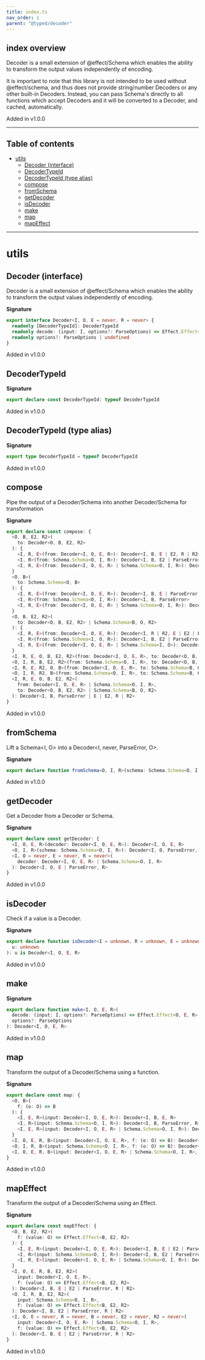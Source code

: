 ```yaml
---
title: index.ts
nav_order: 1
parent: "@typed/decoder"
---
```


## index overview

Decoder is a small extension of @effect/Schema which enables the ability to transform the
output values independently of encoding.

It is important to note that this library is not intended to be used without @effect/schema,
and thus does not provide string/number Decoders or any other built-in Decoders. Instead,
you can pass Schema's directly to all functions which accept Decoders and it will be converted
to a Decoder, and cached, automatically.

Added in v1.0.0

---

<h2 class="text-delta">Table of contents</h2>

- [utils](#utils)
  - [Decoder (interface)](#decoder-interface)
  - [DecoderTypeId](#decodertypeid)
  - [DecoderTypeId (type alias)](#decodertypeid-type-alias)
  - [compose](#compose)
  - [fromSchema](#fromschema)
  - [getDecoder](#getdecoder)
  - [isDecoder](#isdecoder)
  - [make](#make)
  - [map](#map)
  - [mapEffect](#mapeffect)

---

# utils

## Decoder (interface)

Decoder is a small extension of @effect/Schema which enables the ability to transform the
output values independently of encoding.

**Signature**

```ts
export interface Decoder<I, O, E = never, R = never> {
  readonly [DecoderTypeId]: DecoderTypeId
  readonly decode: (input: I, options?: ParseOptions) => Effect.Effect<O, E, R>
  readonly options?: ParseOptions | undefined
}
```

Added in v1.0.0

## DecoderTypeId

**Signature**

```ts
export declare const DecoderTypeId: typeof DecoderTypeId
```

Added in v1.0.0

## DecoderTypeId (type alias)

**Signature**

```ts
export type DecoderTypeId = typeof DecoderTypeId
```

Added in v1.0.0

## compose

Pipe the output of a Decoder/Schema into another Decoder/Schema for transformation

**Signature**

```ts
export declare const compose: {
  <O, B, E2, R2>(
    to: Decoder<O, B, E2, R2>
  ): {
    <I, R, E>(from: Decoder<I, O, E, R>): Decoder<I, B, E | E2, R | R2>
    <I, R>(from: Schema.Schema<O, I, R>): Decoder<I, B, E2 | ParseError, R>
    <I, R, E>(from: Decoder<I, O, E, R> | Schema.Schema<O, I, R>): Decoder<I, B, E | E2 | ParseError, R | R2>
  }
  <O, B>(
    to: Schema.Schema<O, B>
  ): {
    <I, R, E>(from: Decoder<I, O, E, R>): Decoder<I, B, E | ParseError, R>
    <I, R>(from: Schema.Schema<O, I, R>): Decoder<I, B, ParseError>
    <I, R, E>(from: Decoder<I, O, E, R> | Schema.Schema<O, I, R>): Decoder<I, R, E | ParseError, B>
  }
  <O, B, E2, R2>(
    to: Decoder<O, B, E2, R2> | Schema.Schema<B, O, R2>
  ): {
    <I, R, E>(from: Decoder<I, O, E, R>): Decoder<I, R | R2, E | E2 | ParseError, B>
    <I, R>(from: Schema.Schema<I, O, R>): Decoder<I, B, E2 | ParseError, R>
    <I, R, E>(from: Decoder<I, O, E, R> | Schema.Schema<I, O>): Decoder<I, R | R2, E | E2 | ParseError, B>
  }
  <I, R, E, O, B, E2, R2>(from: Decoder<I, O, E, R>, to: Decoder<O, B, E2, R2>): Decoder<I, B, E | E2, R | R2>
  <O, I, R, B, E2, R2>(from: Schema.Schema<O, I, R>, to: Decoder<O, B, E2, R2>): Decoder<I, B, E2 | ParseError, R | R2>
  <I, R, E, R2, O, B>(from: Decoder<I, O, E, R>, to: Schema.Schema<B, O, R2>): Decoder<I, B, E | ParseError, R | R2>
  <O, I, R, R2, B>(from: Schema.Schema<O, I, R>, to: Schema.Schema<B, O, R2>): Decoder<I, B, ParseError, R | R2>
  <I, R, E, O, B, E2, R2>(
    from: Decoder<I, O, E, R> | Schema.Schema<O, I, R>,
    to: Decoder<O, B, E2, R2> | Schema.Schema<B, O, R2>
  ): Decoder<I, B, ParseError | E | E2, R | R2>
}
```

Added in v1.0.0

## fromSchema

Lift a Schema<I, O> into a Decoder<I, never, ParseError, O>.

**Signature**

```ts
export declare function fromSchema<O, I, R>(schema: Schema.Schema<O, I, R>): Decoder<I, O, ParseError, R>
```

Added in v1.0.0

## getDecoder

Get a Decoder from a Decoder or Schema.

**Signature**

```ts
export declare const getDecoder: {
  <I, O, E, R>(decoder: Decoder<I, O, E, R>): Decoder<I, O, E, R>
  <O, I, R>(schema: Schema.Schema<O, I, R>): Decoder<I, O, ParseError, R>
  <I, O = never, E = never, R = never>(
    decoder: Decoder<I, O, E, R> | Schema.Schema<O, I, R>
  ): Decoder<I, O, E | ParseError, R>
}
```

Added in v1.0.0

## isDecoder

Check if a value is a Decoder.

**Signature**

```ts
export declare function isDecoder<I = unknown, R = unknown, E = unknown, O = unknown>(
  u: unknown
): u is Decoder<I, O, E, R>
```

Added in v1.0.0

## make

**Signature**

```ts
export declare function make<I, O, E, R>(
  decode: (input: I, options?: ParseOptions) => Effect.Effect<O, E, R>,
  options?: ParseOptions
): Decoder<I, O, E, R>
```

Added in v1.0.0

## map

Transform the output of a Decoder/Schema using a function.

**Signature**

```ts
export declare const map: {
  <O, B>(
    f: (o: O) => B
  ): {
    <I, E, R>(input: Decoder<I, O, E, R>): Decoder<I, B, E, R>
    <I, R>(input: Schema.Schema<O, I, R>): Decoder<I, B, ParseError, R>
    <I, E, R>(input: Decoder<I, O, E, R> | Schema.Schema<O, I, R>): Decoder<I, B, E | ParseError, R>
  }
  <I, O, E, R, B>(input: Decoder<I, O, E, R>, f: (o: O) => B): Decoder<I, B, E, R>
  <O, I, R, B>(input: Schema.Schema<O, I, R>, f: (o: O) => B): Decoder<I, B, ParseError>
  <I, O, E, R, B>(input: Decoder<I, O, E, R> | Schema.Schema<O, I, R>, f: (o: O) => B): Decoder<I, B, ParseError | E, R>
}
```

Added in v1.0.0

## mapEffect

Transform the output of a Decoder/Schema using an Effect.

**Signature**

```ts
export declare const mapEffect: {
  <O, B, E2, R2>(
    f: (value: O) => Effect.Effect<B, E2, R2>
  ): {
    <I, E, R>(input: Decoder<I, O, E, R>): Decoder<I, B, E | E2 | ParseError, R | R2>
    <I, R>(input: Schema.Schema<O, I, R>): Decoder<I, B, E2 | ParseError, R2>
    <I, R, E>(input: Decoder<I, O, E, R> | Schema.Schema<O, I, R>): Decoder<I, B, E | E2 | ParseError, R | R2>
  }
  <I, O, E, R, B, E2, R2>(
    input: Decoder<I, O, E, R>,
    f: (value: O) => Effect.Effect<B, E2, R2>
  ): Decoder<I, B, E | E2 | ParseError, R | R2>
  <O, I, R, B, E2, R2>(
    input: Schema.Schema<O, I, R>,
    f: (value: O) => Effect.Effect<B, E2, R2>
  ): Decoder<I, B, E2 | ParseError, R | R2>
  <I, O, E = never, R = never, B = never, E2 = never, R2 = never>(
    input: Decoder<I, O, E, R> | Schema.Schema<O, I, R>,
    f: (value: O) => Effect.Effect<B, E2, R2>
  ): Decoder<I, B, E | E2 | ParseError, R | R2>
}
```

Added in v1.0.0
